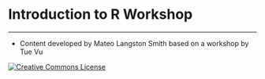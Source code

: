 
 # Introduction to R Workshop

----- 

* Content developed by Mateo Langston Smith based on a workshop by Tue Vu

[![Creative Commons License](https://i.creativecommons.org/l/by-sa/4.0/88x31.png)](http://creativecommons.org/licenses/by-sa/4.0/)
